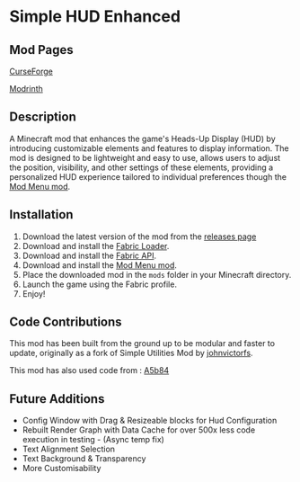# Simple HUD Enhanced
## Mod Pages
[CurseForge](https://www.curseforge.com/minecraft/mc-mods/simple-hud-enhanced)

[Modrinth](https://modrinth.com/mod/simple-hud-enhanced)
## Description
A Minecraft mod that enhances the game's Heads-Up Display (HUD) by introducing 
customizable elements and features to display information.
The mod is designed to be lightweight and easy to use, allows users to adjust the position, visibility,
and other settings of these elements, providing a personalized HUD experience 
tailored to individual preferences though the [Mod Menu mod](https://www.curseforge.com/minecraft/mc-mods/modmenu).

## Installation
1. Download the latest version of the mod from the [releases page]()
2. Download and install the [Fabric Loader](https://fabricmc.net/use/).
3. Download and install the [Fabric API](https://www.curseforge.com/minecraft/mc-mods/fabric-api).
4. Download and install the [Mod Menu mod](https://www.curseforge.com/minecraft/mc-mods/modmenu).
5. Place the downloaded mod in the `mods` folder in your Minecraft directory.
6. Launch the game using the Fabric profile.
7. Enjoy!

## Code Contributions
This mod has been built from the ground up to be modular and faster to update, 
originally as a fork of Simple Utilities Mod by [johnvictorfs](https://github.com/johnvictorfs/simple-utilities-mod).

This mod has also used code from :
[A5b84](https://github.com/SoRadGaming/status-effect-bars)

## Future Additions
- Config Window with Drag & Resizeable blocks for Hud Configuration
- Rebuilt Render Graph with Data Cache for over 500x less code execution in testing - (Async temp fix)
- Text Alignment Selection
- Text Background & Transparency
- More Customisability
